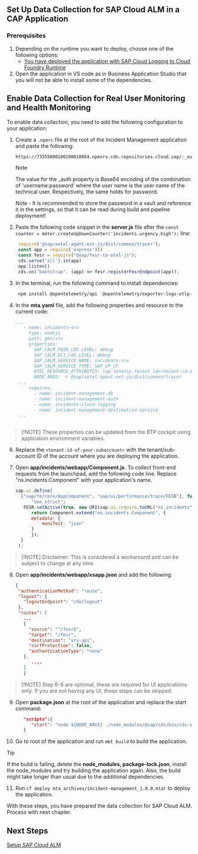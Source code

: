 ## Set Up Data Collection for SAP Cloud ALM in a CAP Application

### Prerequisites
1. Depending on the runtime you want to deploy, choose one of the following options:
   - [You have deployed the application with SAP Cloud Logging to Cloud Foundry Runtime](./4-deploy-to-cf.md)
   <!-- - [You have deployed application with SAP Cloud Logging to Kyma Runtime](./enablements-kyma.md) -->
2. Open the application in VS code as in Business Application Studio that you will not be able to install some of the dependencies.  

## Enable Data Collection for Real User Monitoring and Health Monitoring
To enable data collection, you need to add the following configuration to your application:
1. Create a `.npmrc` file at the root of the Incident Management application and paste the following: 
    ```sh
    https://73555000100200018064.npmsrv.cdn.repositories.cloud.sap/:_auth=<base64 encoded version of username:password>
    ```
   > [!NOTE] 
   >The value for the _auth property is Base64 encoding of the combination of 'username:password' where the user name is the user name of the technical user. Respectively, the same holds for password.
   >
   >Note - It is recommended to store the password in a vault and reference it in the settings, so that it can be read during build and pipeline deployment!
   >     



2. Paste the following code snippet in the **server.js** file after the `const counter = meter.createUpDownCounter('incidents.urgency.high');` line:
   ```js
    require('@sap/xotel-agent-ext-js/dist/common/tracer');
    const app = require('express')()
    const fesr = require("@sap/fesr-to-otel-js");
    cds.serve('all').in(app)
    app.listen()
    cds.on("bootstrap", (app) => fesr.registerFesrEndpoint(app));
   ```
4. In the terminal, run the following command to install dependencies:
   ```sh
    npm install @opentelemetry/api  @opentelemetry/exporter-logs-otlp-grpc @sap/fesr-to-otel-js @sap/xotel-agent-ext-js cf-nodejs-logging-support hdb
   ```
5. In the **mta.yaml** file, add the following properties and resource to the current code:
   ```yaml
   ...
      - name: incidents-srv
        type: nodejs
        path: gen/srv
        properties:
          SAP_CALM_FESR_LOG_LEVEL: debug
          SAP_CALM_DCI_LOG_LEVEL: debug
          SAP_CALM_SERVICE_NAME: incidents-srv
          SAP_CALM_SERVICE_TYPE: SAP_CP_CF
          OTEL_RESOURCE_ATTRIBUTES: sap.tenancy.tenant_id=<tenant-id-of-your-subaccount> 
          NODE_ARGS: -r @sap/xotel-agent-ext-js/dist/common/tracer
    ...
        requires:
          - name: incident-management-db
          - name: incident-management-auth
          - name: incidents-cloud-logging 
          - name: incident-management-destination-service 
    ...
  
   ```
>[!NOTE] These properties can be updated from the BTP cockpit using application environment variables. 

6. Replace the `<tenant-id-of-your-subaccount>` with the tenant/sub-account ID of the account where you are deploying the application. 


7. Open **app/incidents/webapp/Component.js**. To collect front-end requests from the launchpad, add the following code line. Replace "ns.incidents.Component" with your application's name.
   ```js
   sap.ui.define(
	 ["sap/fe/core/AppComponent", "sap/ui/performance/trace/FESR"], function(Component, FESR) {
	     "use strict";
	  FESR.setActive(true, new URI(sap.ui.require.toURL("ns.incidents")).path() + "/fesr");
	     return Component.extend("ns.incidents.Component", {
		 metadata: {
		     manifest: "json"
		 }
	     });
	 }
	);
   ```
>[!NOTE] Disclaimer: This is considered a workaround and can be subject to change at any time.   
   
8. Open **app/incidents/webapp/xsapp.json** and add the following:
   ```json
   {
    "authenticationMethod": "route",
    "logout": {
      "logoutEndpoint": "/do/logout"
    },
    "routes": [
      ...
      {
        "source": "^/fesr$", 
        "target": "/fesr", 
        "destination": "srv-api", 
        "csrfProtection": false, 
        "authenticationType": "none" 
      }, 
         ....
      ]
      }
   ```
>[!NOTE] Step 6-8 are optional, these are required for UI applications only. If you are not having any UI, these steps can be skipped. 
9. Open **package.json** at the root of the application and replace the start command:
      ```json
         "scripts":{
            "start": "node ${NODE_ARGS} ./node_modules/@sap/cds/bin/cds-serve",
         }
      ```
10. Go to root of the application and run `mbt build` to build the application. 
   > [!TIP]
   >If the build is failing, delete the **node_modules, package-lock.json**, install the node_modules and try building the application again.
   >Also, the build might take longer than usual due to the additional dependencies.

11. Run `cf deploy mta_archives/incident-management_1.0.0.mtar` to deploy the application. 
  

With these steps, you have prepared the data collection for SAP Cloud ALM. Process with next chapter. 

## Next Steps
[Setup SAP Cloud ALM](./configure-sap-cloud-alm.md)
